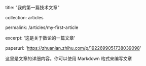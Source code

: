 
title: "我的第一篇技术文章"

collection: articles

permalink: /articles/my-first-article

excerpt: '这是关于数论的一篇文章'

paperurl: 'https://zhuanlan.zhihu.com/p/1922699051738039098'



这里是文章的详细内容。你可以使用 Markdown 格式来编写文章